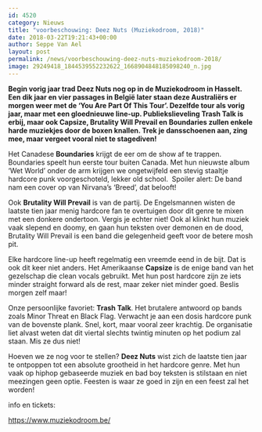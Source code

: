 ```yaml
---
id: 4520
category: Nieuws
title: "voorbeschouwing: Deez Nuts (Muziekodroom, 2018)"
date: 2018-03-22T19:21:43+00:00
author: Seppe Van Ael
layout: post
permalink: /news/voorbeschouwing-deez-nuts-muziekodroom-2018/
image: 29249418_1844539552232622_1668904848185098240_n.jpg
---
```

**Begin vorig jaar trad Deez Nuts nog op in de Muziekodroom in Hasselt. Een dik jaar en vier passages in België later staan deze Australiërs er morgen weer met de ‘You Are Part Of This Tour’. Dezelfde tour als vorig jaar, maar met een gloednieuwe line-up. Publiekslieveling Trash Talk is erbij, maar ook Capsize, Brutality Will Prevail en Boundaries zullen enkele harde muziekjes door de boxen knallen. Trek je dansschoenen aan, zing mee, maar vergeet vooral niet te stagediven!** 

Het Canadese **Boundaries** krijgt de eer om de show af te trappen. Boundaries speelt hun eerste tour buiten Canada. Met hun nieuwste album ‘Wet World’ onder de arm krijgen we ongetwijfeld een stevig staaltje hardcore punk voorgeschoteld, lekker old school.  Spoiler alert: De band nam een cover op van Nirvana’s ‘Breed’, dat belooft!



Ook **Brutality Will Prevail** is van de partij. De Engelsmannen wisten de laatste tien jaar menig hardcore fan te overtuigen door dit genre te mixen met een donkere ondertoon. Vergis je echter niet! Ook al klinkt hun muziek vaak slepend en doomy, en gaan hun teksten over demonen en de dood, Brutality Will Prevail is een band die gelegenheid geeft voor de betere mosh pit.



Elke hardcore line-up heeft regelmatig een vreemde eend in de bijt. Dat is ook dit keer niet anders. Het Amerikaanse **Capsize** is de enige band van het gezelschap die clean vocals gebruikt. Met hun post hardcore zijn ze iets minder straight forward als de rest, maar zeker niet minder goed. Beslis morgen zelf maar!



Onze persoonlijke favoriet: **Trash Talk**. Het brutalere antwoord op bands zoals Minor Threat en Black Flag. Verwacht je aan een dosis hardcore punk van de bovenste plank. Snel, kort, maar vooral zeer krachtig. De organisatie liet alvast weten dat dit viertal slechts twintig minuten op het podium zal staan. Mis ze dus niet!



Hoeven we ze nog voor te stellen? **Deez Nuts** wist zich de laatste tien jaar te ontpoppen tot een absolute grootheid in het hardcore genre. Met hun vaak op hiphop gebaseerde muziek en bad boy teksten is stilstaan en niet meezingen geen optie. Feesten is waar ze goed in zijn en een feest zal het worden!



info en tickets:

https://www.muziekodroom.be/